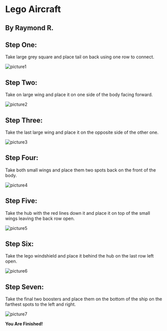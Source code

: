 # Lego Aircraft
## By Raymond R.

## **Step One:**

Take large grey square and place tail on back using one row to connect.

![picture1](https://github.com/RaymondRau/e235/blob/master/lego%20project.png)
## **Step Two:**

Take on large wing and place it on one side of the body facing forward.

![picture2](https://github.com/RaymondRau/e235/blob/master/lego%20project%202.png)
## **Step Three:**

Take the last large wing and place it on the opposite side of the other one.

![picture3](https://github.com/RaymondRau/e235/blob/master/lego%20project%203.png)
## **Step Four:**

Take both small wings and place them two spots back on the front of the body.

![picture4](https://github.com/RaymondRau/e235/blob/master/lego%20project%204.png)
## **Step Five:**

Take the hub with the red lines down it and place it on top of the small wings leaving the back row open.

![picture5](https://github.com/RaymondRau/e235/blob/master/lego%20project%205.png)
## **Step Six:**

Take the lego windshield and place it behind the hub on the last row left open.

![picture6](https://github.com/RaymondRau/e235/blob/master/lego%20project%206.png)
## **Step Seven:**

Take the final two boosters and place them on the bottom of the ship on the farthest spots to the left and right.

![picture7](https://github.com/RaymondRau/e235/blob/master/lego%20project%207.png)

**You Are Finished!**
